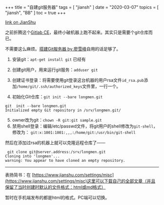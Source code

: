 +++
title = "自建git服务器"
tags = [
    "jiansh"
]
date = "2020-03-07"
topics = [
    "jiansh",
    "BB"
]
toc = true
+++



[link on JianShu](https://www.jianshu.com/p/d6cf0d30bc79)

之前折腾这个[Gitlab CE](https://www.jianshu.com/p/a9c8b9fc61aa)，最终小破机器上跑不起来。其实只是需要个git仓库而已。

不需要这么麻烦。[搭建Git服务器 by 廖雪峰](https://www.liaoxuefeng.com/wiki/896043488029600/899998870925664)自用的话足够了。 

1. 安装git：`apt-get install git` 已经有
2. 创建git用户，用来运行git服务：`adduser git`
3. 创建证书登录：将需要使用git登录这台机器的用户rsa文件`id_rsa.pub`添加`/home/git/.ssh/authorized_keys`文件里，一行一个。

4. 初始化Git仓库：`git init --bare longmen.git` 
```
git  init --bare longmen.git
Initialized empty Git repository in /srv/longmen.git/
```
5. owner改为git：`chown -R git:git sample.git`
6. 禁用shell登录：编辑/etc/passwd文件，将git用户的shell修改为`git-shell`，修改为：
`git:x:1001:1001:,,,:/home/git:/usr/bin/git-shell`


然后在添加过rsa的机器上就可以克隆远程仓库了——
```
 git clone git@server.address:/srv/longmen.git
Cloning into 'longmen'...
warning: You appear to have cloned an empty repository.
```

---

表扬简书：在 [https://www.jianshu.com/settings/misc](https://www.jianshu.com/settings/misc)这里可以下载自己的全部文章（并且保留了当时创建时默认的文件格式：html或md格式）

暂时在手机端发布的都是html的格式。PC端可以切换。

